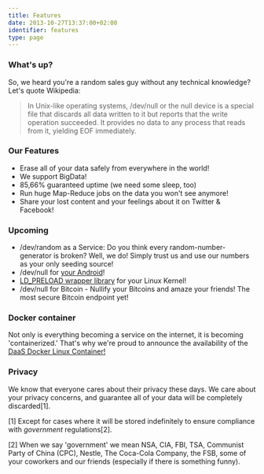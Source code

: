```yaml
---
title: Features
date: 2013-10-27T13:37:00+02:00
identifier: features
type: page
---
```


### What's up?

So, we heard you're a random sales guy without any technical knowledge? Let's quote
Wikipedia:

> In Unix-like operating systems, /dev/null or the null device is a special file
> that discards all data written to it but reports that the write operation
> succeeded. It provides no data to any process that reads from it, yielding
> EOF immediately.

### Our Features

* Erase all of your data safely from everywhere in the world!
* We support BigData!
* 85,66% guaranteed uptime (we need some sleep, too)
* Run huge Map-Reduce jobs on the data you won't see anymore!
* Share your lost content and your feelings about it on Twitter & Facebook!

### Upcoming

* /dev/random as a Service: Do you think every random-number-generator is broken? Well, we do!
  Simply trust us and use our numbers as your only seeding source!
* /dev/null for [your Android](https://github.com/artem-zinnatullin/dev-null-android)!
* [LD_PRELOAD wrapper library](https://gist.github.com/ryancdotorg/7241987) for your Linux Kernel!
* /dev/null for Bitcoin - Nullify your Bitcoins and amaze your friends! The most secure Bitcoin endpoint yet!

### Docker container

Not only is everything becoming a service on the internet, it is becoming 'containerized.' That's why we're
proud to announce the availability of the [DaaS Docker Linux Container!](https://github.com/boardstretcher/docker-files/tree/master/devnull-1.0_debian)

### Privacy

We know that everyone cares about their privacy these days.  We care about your
privacy concerns, and guarantee all of your data will be completely
discarded[1].

[1] Except for cases where it will be stored indefinitely to ensure compliance
with *government* regulations[2].

[2] When we say 'government' we mean NSA, CIA, FBI, TSA, Communist Party of
China (CPC), Nestle, The Coca-Cola Company, the FSB, some of your coworkers and
our friends (especially if there is something funny).
